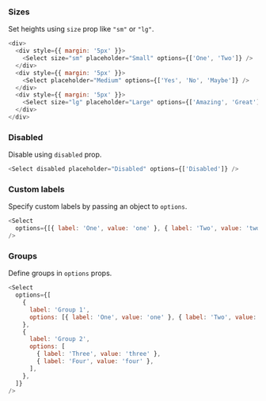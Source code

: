 ### Sizes

Set heights using `size` prop like `"sm"` or `"lg"`.

```js
<div>
  <div style={{ margin: '5px' }}>
    <Select size="sm" placeholder="Small" options={['One', 'Two']} />
  </div>
  <div style={{ margin: '5px' }}>
    <Select placeholder="Medium" options={['Yes', 'No', 'Maybe']} />
  </div>
  <div style={{ margin: '5px' }}>
    <Select size="lg" placeholder="Large" options={['Amazing', 'Great']} />
  </div>
</div>
```

### Disabled

Disable using `disabled` prop.

```js
<Select disabled placeholder="Disabled" options={['Disabled']} />
```

### Custom labels

Specify custom labels by passing an object to `options`.

```js
<Select
  options={[{ label: 'One', value: 'one' }, { label: 'Two', value: 'two' }]}
/>
```

### Groups

Define groups in `options` props.

```js
<Select
  options={[
    {
      label: 'Group 1',
      options: [{ label: 'One', value: 'one' }, { label: 'Two', value: 'two' }],
    },
    {
      label: 'Group 2',
      options: [
        { label: 'Three', value: 'three' },
        { label: 'Four', value: 'four' },
      ],
    },
  ]}
/>
```
